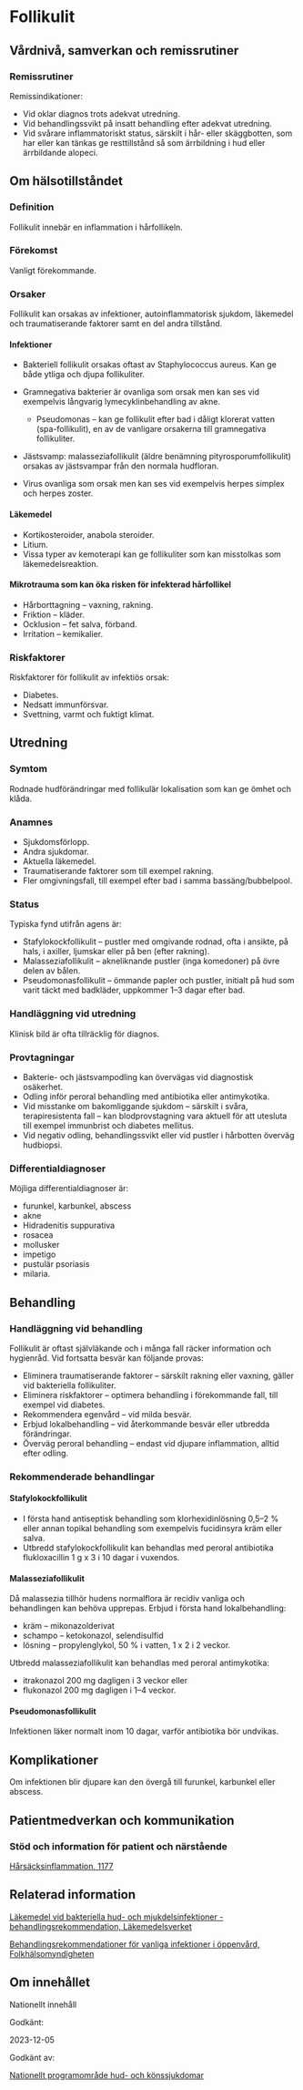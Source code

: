 Follikulit
==========

Vårdnivå, samverkan och remissrutiner
-------------------------------------

### Remissrutiner

Remissindikationer:

*   Vid oklar diagnos trots adekvat utredning.
*   Vid behandlingssvikt på insatt behandling efter adekvat utredning.
*   Vid svårare inflammatoriskt status, särskilt i hår- eller skäggbotten, som har eller kan tänkas ge resttillstånd så som ärrbildning i hud eller ärrbildande alopeci.

Om hälsotillståndet
-------------------

### Definition

Follikulit innebär en inflammation i hårfollikeln.

### Förekomst

Vanligt förekommande.

### Orsaker

Follikulit kan orsakas av infektioner, autoinflammatorisk sjukdom, läkemedel och traumatiserande faktorer samt en del andra tillstånd.

#### Infektioner

*   Bakteriell follikulit orsakas oftast av Staphylococcus aureus. Kan ge både ytliga och djupa follikuliter.
*   Gramnegativa bakterier är ovanliga som orsak men kan ses vid exempelvis långvarig lymecyklinbehandling av akne.
    
    *   Pseudomonas – kan ge follikulit efter bad i dåligt klorerat vatten (spa-follikulit), en av de vanligare orsakerna till gramnegativa follikuliter.
    
*   Jästsvamp: malasseziafollikulit (äldre benämning pityrosporumfollikulit) orsakas av jästsvampar från den normala hudfloran.
*   Virus ovanliga som orsak men kan ses vid exempelvis herpes simplex och herpes zoster.

#### Läkemedel

*   Kortikosteroider, anabola steroider.
*   Litium.
*   Vissa typer av kemoterapi kan ge follikuliter som kan misstolkas som läkemedelsreaktion.

#### Mikrotrauma som kan öka risken för infekterad hårfollikel

*   Hårborttagning – vaxning, rakning.
*   Friktion – kläder.
*   Ocklusion – fet salva, förband.
*   Irritation – kemikalier.

### Riskfaktorer

Riskfaktorer för follikulit av infektiös orsak:

*   Diabetes.
*   Nedsatt immunförsvar.
*   Svettning, varmt och fuktigt klimat.

Utredning
---------

### Symtom

Rodnade hudförändringar med follikulär lokalisation som kan ge ömhet och klåda.

### Anamnes

*   Sjukdomsförlopp.
*   Andra sjukdomar.
*   Aktuella läkemedel.
*   Traumatiserande faktorer som till exempel rakning.
*   Fler omgivningsfall, till exempel efter bad i samma bassäng/bubbelpool.

### Status

Typiska fynd utifrån agens är:

*   Stafylokockfollikulit – pustler med omgivande rodnad, ofta i ansikte, på hals, i axiller, ljumskar eller på ben (efter rakning).
*   Malasseziafollikulit – akneliknande pustler (inga komedoner) på övre delen av bålen.
*   Pseudomonasfollikulit – ömmande papler och pustler, initialt på hud som varit täckt med badkläder, uppkommer 1–3 dagar efter bad.

### Handläggning vid utredning

Klinisk bild är ofta tillräcklig för diagnos.

### Provtagningar

*   Bakterie- och jästsvampodling kan övervägas vid diagnostisk osäkerhet.   
*   Odling inför peroral behandling med antibiotika eller antimykotika.
*   Vid misstanke om bakomliggande sjukdom – särskilt i svåra, terapiresistenta fall – kan blodprovstagning vara aktuell för att utesluta till exempel immunbrist och diabetes mellitus.
*   Vid negativ odling, behandlingssvikt eller vid pustler i hårbotten överväg hudbiopsi.

### Differentialdiagnoser

Möjliga differentialdiagnoser är:

*   furunkel, karbunkel, abscess
*   akne
*   Hidradenitis suppurativa
*   rosacea
*   mollusker
*   impetigo
*   pustulär psoriasis
*   milaria.

Behandling
----------

### Handläggning vid behandling

Follikulit är oftast självläkande och i många fall räcker information och hygienråd. Vid fortsatta besvär kan följande provas:

*   Eliminera traumatiserande faktorer – särskilt rakning eller vaxning, gäller vid bakteriella follikuliter.
*   Eliminera riskfaktorer – optimera behandling i förekommande fall, till exempel vid diabetes.
*   Rekommendera egenvård – vid milda besvär.
*   Erbjud lokalbehandling – vid återkommande besvär eller utbredda förändringar.
*   Överväg peroral behandling – endast vid djupare inflammation, alltid efter odling.

### Rekommenderade behandlingar

#### Stafylokockfollikulit

*   I första hand antiseptisk behandling som klorhexidinlösning 0,5–2 % eller annan topikal behandling som exempelvis fucidinsyra kräm eller salva.
*   Utbredd stafylokockfollikulit kan behandlas med peroral antibiotika flukloxacillin 1 g x 3 i 10 dagar i vuxendos.

#### Malasseziafollikulit

Då malassezia tillhör hudens normalflora är recidiv vanliga och behandlingen kan behöva upprepas. Erbjud i första hand lokalbehandling:

*   kräm – mikonazolderivat
*   schampo – ketokonazol, selendisulfid
*   lösning – propylenglykol, 50 % i vatten, 1 x 2 i 2 veckor.

Utbredd malasseziafollikulit kan behandlas med peroral antimykotika:

*   itrakonazol 200 mg dagligen i 3 veckor eller
*   flukonazol 200 mg dagligen i 1–4 veckor.

#### Pseudomonasfollikulit

Infektionen läker normalt inom 10 dagar, varför antibiotika bör undvikas.

Komplikationer
--------------

Om infektionen blir djupare kan den övergå till furunkel, karbunkel eller abscess.

Patientmedverkan och kommunikation
----------------------------------

### Stöd och information för patient och närstående

[Hårsäcksinflammation, 1177](https://www.1177.se/sjukdomar--besvar/hud-har-och-naglar/harbotten-och-harsackar/harsacksinflammation/)

Relaterad information
---------------------

[Läkemedel vid bakteriella hud- och mjukdelsinfektioner - behandlingsrekommendation, Läkemedelsverket](https://www.lakemedelsverket.se/sv/behandling-och-forskrivning/behandlingsrekommendationer/sok-behandlingsrekommendationer/lakemedel-vid-bakteriella-hud--och-mjukdelsinfektioner---behandlingsrekommendation)

[Behandlingsrekommendationer för vanliga infektioner i öppenvård, Folkhälsomyndigheten](https://www.folkhalsomyndigheten.se/publikationer-och-material/publikationsarkiv/b/behandlingsrekommendationer-for-vanliga-infektioner-i-oppenvard/)

Om innehållet
-------------

Nationellt innehåll

Godkänt:

2023-12-05

Godkänt av:

[Nationellt programområde hud- och könssjukdomar](https://kunskapsstyrningvard.se/kunskapsstyrningvard/programomradenochsamverkansgrupper/nationellaprogramomraden/npohudochkonssjukdomar.56432.html)
